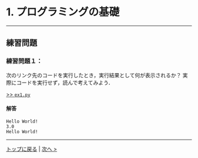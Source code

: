 # 1. プログラミングの基礎

---
## 練習問題
### 練習問題１：
次のリンク先のコードを実行したとき，実行結果として何が表示されるか？
実際にコードを実行せず，読んで考えてみよう．

[>> `ex1.py`](ex1.py)

#### 解答

```
Hello World!
3.0
Hello World!
```


--- 
[トップに戻る](https://github.com/YosukeSugiura/Introduction_to_Programming) | [次へ >](../02_Environment) 
